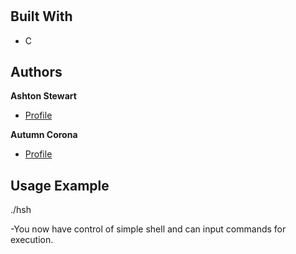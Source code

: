 <h1 align="center"><simple_shell></h1>

<p align="center"><Takes commands from user via stdin, and performs tasks.></p>

## Built With

- C


## Authors

**Ashton Stewart**

- [Profile](https://github.com/AJS0191 "Ashton Stewart")

**Autumn Corona**

- [Profile](https://github.com/Rock-Bautumn "Autumn Corona")

## Usage Example
./hsh

-You now have control of simple shell and can input commands for execution.
